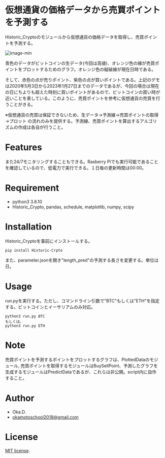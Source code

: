 # 仮想通貨の価格データから売買ポイントを予測する
 
Historic_Cryptoのモジュールから仮想通貨の価格データを取得し、売買ポイントを予測する。

![image-min](https://user-images.githubusercontent.com/49944765/215109759-fee2651d-5ff8-49ae-b96a-ade72ba1e83a.gif)

青色のデータがビットコインの生データ(今回は高値)、オレンジ色の線が売買ポイントをプロットするためのグラフ。オレンジ色の縦破線が現在日時である。

そして、赤色の点が売りポイント、紫色の点が買いポイントである。上記のデモは2020年5月3日から2023年1月27日までのデータであるが、今回の場合は現在の日にちよりも超えた時刻に買いポイントがあるので、ビットコインの買い時が近いことを表している。このように、売買ポイントを参考に仮想通貨の売買を行うことがきる。

※仮想通貨の売買は保証できないため、生データ→予測線→売買ポイントの取得→プロット の流れのみを提供する。予測線、売買ポイントを算出するアルゴリズムの作成は各自が行うこと。
 
# Features

また24/7モニタリングすることもできる。Rasberry Piでも実行可能であることを確認しているので、低電力で実行できる。１日毎の更新時間は00:00。
 
# Requirement
 
* python3 3.8.10
* Historic_Crypto, pandas, schedule, matplotlib, numpy, scipy

# Installation

Historic_Cryptoを事前にインストールする。
```
pip install Historic-Crpto
```
また、parameter.jsonを開き"length_pred"の予測する長さを変更する。単位は日。

# Usage
 
run.pyを実行する。ただし、コマンドライン引数で"BTC"もしくは"ETH"を指定する。ビットコインとイーサリアムのみ対応。
 
```
python3 run.py BTC
もしくは、
python3 run.py ETH
```
 
# Note
 
売買ポイントを予測するポイントをプロットするグラフは、PlottedDataのモジュール, 売買ポイントを取得するモジュールはBuySellPoint、予測したグラフを生成するモジュールはPredictDataであるが、これらは非公開。script内に自作すること。
 
# Author
 
* Oka.D.
* okamotoschool2018@gmail.com
 
# License
[MIT license](https://en.wikipedia.org/wiki/MIT_License).